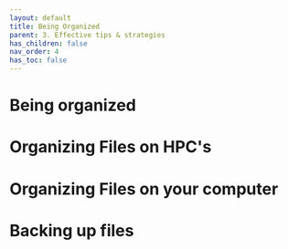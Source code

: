```yaml
---
layout: default
title: Being Organized
parent: 3. Effective tips & strategies
has_children: false
nav_order: 4
has_toc: false
---
```


# Being organized


# Organizing Files on HPC's

# Organizing Files on your computer

# Backing up files



